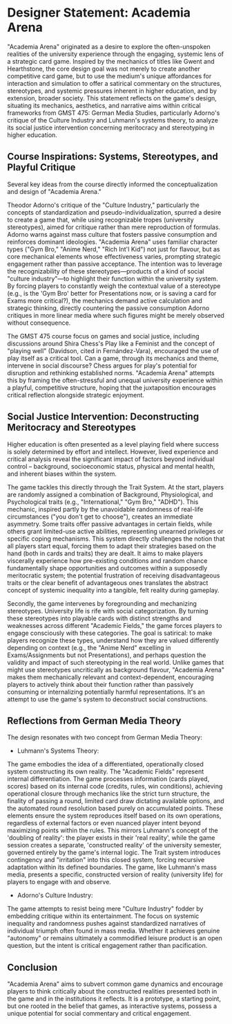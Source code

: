 # Designer Statement: Academia Arena
"Academia Arena" originated as a desire to explore the often-unspoken realities of the university experience through the engaging, systemic lens of a strategic card game. Inspired by the mechanics of titles like Gwent and Hearthstone, the core design goal was not merely to create another competitive card game, but to use the medium's unique affordances for interaction and simulation to offer a satirical commentary on the structures, stereotypes, and systemic pressures inherent in higher education, and by extension, broader society. This statement reflects on the game's design, situating its mechanics, aesthetics, and narrative aims within critical frameworks from GMST 475: German Media Studies, particularly Adorno's critique of the Culture Industry and Luhmann's systems theory, to analyze its social justice intervention concerning meritocracy and stereotyping in higher education.

## Course Inspirations: Systems, Stereotypes, and Playful Critique
Several key ideas from the course directly informed the conceptualization and design of "Academia Arena."

Theodor Adorno's critique of the "Culture Industry," particularly the concepts of standardization and pseudo-individualization, spurred a desire to create a game that, while using recognizable tropes (university stereotypes), aimed for critique rather than mere reproduction of formulas. Adorno warns against mass culture that fosters passive consumption and reinforces dominant ideologies. "Academia Arena" uses familiar character types ("Gym Bro," "Anime Nerd," "Rich Int'l Kid") not just for flavour, but as core mechanical elements whose effectiveness varies, prompting strategic engagement rather than passive acceptance. The intention was to leverage the recognizability of these stereotypes—products of a kind of social "culture industry"—to highlight their function within the university system. By forcing players to constantly weigh the contextual value of a stereotype (e.g., is the 'Gym Bro' better for Presentations now, or is saving a card for Exams more critical?), the mechanics demand active calculation and strategic thinking, directly countering the passive consumption Adorno critiques in more linear media where such figures might be merely observed without consequence.

The GMST 475 course focus on games and social justice, including discussions around Shira Chess's Play like a Feminist and the concept of "playing well" (Davidson, cited in Fernández-Vara), encouraged the use of play itself as a critical tool. Can a game, through its mechanics and theme, intervene in social discourse? Chess argues for play's potential for disruption and rethinking established norms. "Academia Arena" attempts this by framing the often-stressful and unequal university experience within a playful, competitive structure, hoping that the juxtaposition encourages critical reflection alongside strategic enjoyment.

## Social Justice Intervention: Deconstructing Meritocracy and Stereotypes
Higher education is often presented as a level playing field where success is solely determined by effort and intellect. However, lived experience and critical analysis reveal the significant impact of factors beyond individual control – background, socioeconomic status, physical and mental health, and inherent biases within the system.

The game tackles this directly through the Trait System. At the start, players are randomly assigned a combination of Background, Physiological, and Psychological traits (e.g., "International," "Gym Bro," "ADHD"). This mechanic, inspired partly by the unavoidable randomness of real-life circumstances ("you don't get to choose"), creates an immediate asymmetry. Some traits offer passive advantages in certain fields, while others grant limited-use active abilities, representing unearned privileges or specific coping mechanisms. This system directly challenges the notion that all players start equal, forcing them to adapt their strategies based on the hand (both in cards and traits) they are dealt. It aims to make players viscerally experience how pre-existing conditions and random chance fundamentally shape opportunities and outcomes within a supposedly meritocratic system; the potential frustration of receiving disadvantageous traits or the clear benefit of advantageous ones translates the abstract concept of systemic inequality into a tangible, felt reality during gameplay.

Secondly, the game intervenes by foregrounding and mechanizing stereotypes. University life is rife with social categorization. By turning these stereotypes into playable cards with distinct strengths and weaknesses across different "Academic Fields," the game forces players to engage consciously with these categories. The goal is satirical: to make players recognize these types, understand how they are valued differently depending on context (e.g., the "Anime Nerd" excelling in Exams/Assignments but not Presentations), and perhaps question the validity and impact of such stereotyping in the real world. Unlike games that might use stereotypes uncritically as background flavour, "Academia Arena" makes them mechanically relevant and context-dependent, encouraging players to actively think about their function rather than passively consuming or internalizing potentially harmful representations. It's an attempt to use the game's system to deconstruct social constructions.

## Reflections from German Media Theory
The design resonates with two concept from German Media Theory:

- Luhmann's Systems Theory:

The game embodies the idea of a differentiated, operationally closed system constructing its own reality. The "Academic Fields" represent internal differentiation. The game processes information (cards played, scores) based on its internal code (credits, rules, win conditions), achieving operational closure through mechanics like the strict turn structure, the finality of passing a round, limited card draw dictating available options, and the automated round resolution based purely on accumulated points. These elements ensure the system reproduces itself based on its own operations, regardless of external factors or even nuanced player intent beyond maximizing points within the rules. This mirrors Luhmann's concept of the 'doubling of reality': the player exists in their 'real reality', while the game session creates a separate, 'constructed reality' of the university semester, governed entirely by the game's internal logic. The Trait system introduces contingency and "irritation" into this closed system, forcing recursive adaptation within its defined boundaries. The game, like Luhmann's mass media, presents a specific, constructed version of reality (university life) for players to engage with and observe.

- Adorno's Culture Industry:

The game attempts to resist being mere "Culture Industry" fodder by embedding critique within its entertainment. The focus on systemic inequality and randomness pushes against standardized narratives of individual triumph often found in mass media. Whether it achieves genuine "autonomy" or remains ultimately a commodified leisure product is an open question, but the intent is critical engagement rather than pacification.

## Conclusion
"Academia Arena" aims to subvert common game dynamics and encourage players to think critically about the constructed realities presented both in the game and in the institutions it reflects. It is a prototype, a starting point, but one rooted in the belief that games, as interactive systems, possess a unique potential for social commentary and critical engagement.